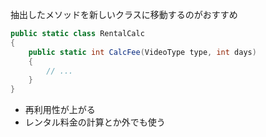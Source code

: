 抽出したメソッドを新しいクラスに移動するのがおすすめ

```csharp
public static class RentalCalc
{
    public static int CalcFee(VideoType type, int days)
    {
        // ...
    }
}
```

* 再利用性が上がる
* レンタル料金の計算とか外でも使う
